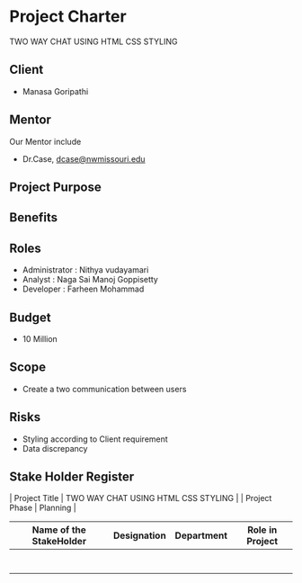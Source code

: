 # Project Charter
TWO WAY CHAT USING HTML CSS STYLING

## Client 
- Manasa Goripathi

## Mentor 
 Our Mentor include 
- Dr.Case, dcase@nwmissouri.edu

## Project Purpose
## Benefits
## Roles 

- Administrator : Nithya vudayamari
- Analyst : Naga Sai Manoj Goppisetty
- Developer : Farheen Mohammad

## Budget 
- 10 Million

## Scope

- Create a two communication between users 

## Risks 

- Styling according to Client requirement 
- Data discrepancy    

## Stake Holder Register

| Project Title | TWO WAY CHAT USING HTML CSS STYLING |
| Project Phase | Planning |

| Name of the StakeHolder | Designation | Department | Role in Project |
| ----------------------- |-------------|------------|-----------------|
|                         |             |            |                 |
|                         |             |            |                 |
|                         |             |            |                 |
|                         |             |            |                 |
|                         |             |            |                 |
|                         |             |            |                 |
|                         |             |            |                 |




